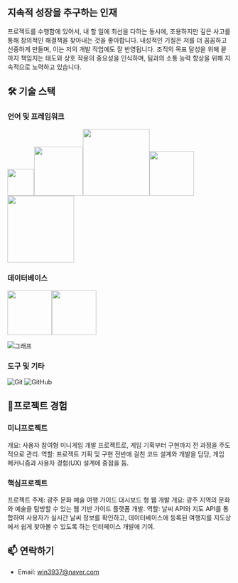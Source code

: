 ## 지속적 성장을 추구하는 인재
프로젝트를 수행함에 있어서, 내 할 일에 최선을 다하는 동시에, 조용하지만 깊은 사고를 통해 창의적인 해결책을 찾아내는 것을 좋아합니다. 
내성적인 기질은 저를 더 꼼꼼하고 신중하게 만들며, 이는 저의 개발 작업에도 잘 반영됩니다. 조직의 목표 달성을 위해 끝까지 책임지는 태도와 상호 작용의 중요성을 인식하며, 
팀과의 소통 능력 향상을 위해 지속적으로 노력하고 있습니다.

## 🛠 기술 스택


### 언어 및 프레임워크

<img src="https://img.shields.io/badge/-Java-%23ED8B00?style=flat-square&logo=java&logoColor=white" width="60"><img src="https://img.shields.io/badge/-Spring-%236DB33F?style=flat-square&logo=spring&logoColor=white" width="110"><img src="https://img.shields.io/badge/-JavaScript-%23F7DF1E?style=flat-square&logo=javascript&logoColor=black" width="150"><img src="https://img.shields.io/badge/-React-%2361DAFB?style=flat-square&logo=react&logoColor=white" width="100"><img src="https://img.shields.io/badge/-TypeScript-%233178C6?style=flat-square&logo=typescript&logoColor=white" width="150">



### 데이터베이스

<img src="https://img.shields.io/badge/-Oracle-%23F80000?style=flat-square&logo=oracle&logoColor=white" width="100"><img src="https://img.shields.io/badge/-MySQL-%234479A1?style=flat-square&logo=mysql&logoColor=white" width="100">


![그래프](https://github.com/kinghoon/read-me/assets/104185588/0a7bfcbe-8561-4259-8723-a0e44558fe7c)


### 도구 및 기타

![Git](https://img.shields.io/badge/-Git-%23F05032?style=flat-square&logo=git&logoColor=white)
![GitHub](https://img.shields.io/badge/-GitHub-%23181717?style=flat-square&logo=github&logoColor=white)


## 📃프로젝트 경험
### 미니프로젝트
개요: 사용자 참여형 미니게임 개발 프로젝트로, 게임 기획부터 구현까지 전 과정을 주도적으로 관리.
역할: 프로젝트 기획 및 구현 전반에 걸친 코드 설계와 개발을 담당, 게임 메커니즘과 사용자 경험(UX) 설계에 중점을 둠.

### 핵심프로젝트
프로젝트 주제: 광주 문화 예술 여행 가이드 대시보드 형 웹 개발
개요: 광주 지역의 문화와 예술을 탐방할 수 있는 웹 기반 가이드 플랫폼 개발.
역할: 날씨 API와 지도 API를 통합하여 사용자가 실시간 날씨 정보를 확인하고, 데이터베이스에 등록된 여행지를 지도상에서 쉽게 찾아볼 수 있도록 하는 인터페이스 개발에 기여.

## 📫 연락하기


- Email: win3937@naver.com



